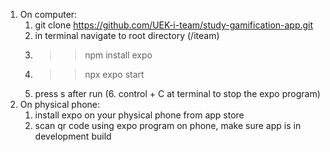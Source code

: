 1. On computer:
   1. git clone https://github.com/UEK-i-team/study-gamification-app.git
   2. in terminal navigate to root directory (/iteam)
   3. >> npm install expo 
   4. >> npx expo start
   5. press s after run
      (6. control + C at terminal to stop the expo program)
2. On physical phone:
   1. install expo on your physical phone from app store
   2. scan qr code using expo program on phone, make sure app is in development build